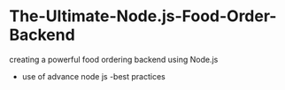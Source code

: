 # The-Ultimate-Node.js-Food-Order-Backend
creating a powerful food ordering backend using Node.js
- use of advance node js 
-best practices